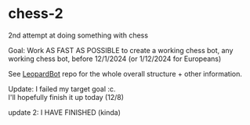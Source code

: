 # chess-2
2nd attempt at doing something with chess

Goal: 
Work AS FAST AS POSSIBLE to create a working chess bot, any working chess bot, before 12/1/2024 (or 1/12/2024 for Europeans)

See [LeopardBot](https://github.com/LeopardCheetah/LeopardBot) repo for the whole overall structure + other information.    


Update: I failed my target goal :c.  
I'll hopefully finish it up today (12/8)   


update 2: I HAVE FINISHED (kinda)
